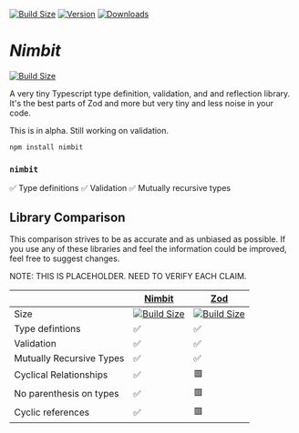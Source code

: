 [![Build Size](https://img.shields.io/bundlephobia/minzip/nimbit?label=bundle%20size)](https://bundlephobia.com/result?p=nimbit)
[![Version](https://img.shields.io/npm/v/nimbit)](https://www.npmjs.com/package/nimbit)
[![Downloads](https://img.shields.io/npm/dt/nimbit.svg)](https://www.npmjs.com/package/nimbit)

# _Nimbit_

[![Build Size](https://img.shields.io/bundlephobia/minzip/nimbit?label=size)](https://bundlephobia.com/result?p=nimbit)

A very tiny Typescript type definition, validation, and and reflection library. It's the best parts of Zod and more but very tiny and less noise in your code.

This is in alpha. Still working on validation.

```bash
npm install nimbit
```

### `nimbit`

✅ Type definitions
✅ Validation
✅ Mutually recursive types

## Library Comparison

This comparison strives to be as accurate and as unbiased as possible. If you use any of these libraries and feel the information could be improved, feel free to suggest changes.

NOTE: THIS IS PLACEHOLDER. NEED TO VERIFY EACH CLAIM.

|                          | [Nimbit](https://github.com/kutruff/nimbit)                                                                             | [Zod](https://github.com/colinhacks/zod)                                                                          |
| ------------------------ | ----------------------------------------------------------------------------------------------------------------------- | ----------------------------------------------------------------------------------------------------------------- |
| Size                     | [![Build Size](https://img.shields.io/bundlephobia/minzip/nimbit?label=size)](https://bundlephobia.com/result?p=nimbit) | [![Build Size](https://img.shields.io/bundlephobia/minzip/zod?label=size)](https://bundlephobia.com/result?p=zod) |
| Type defintions          | ✅                                                                                                                      | ✅                                                                                                                |
| Validation               | ✅                                                                                                                      | ✅                                                                                                                |
| Mutually Recursive Types | ✅                                                                                                                      | ✅                                                                                                                |
| Cyclical Relationships   | ✅                                                                                                                      | 🟥                                                                                                                |
| No parenthesis on types  | ✅                                                                                                                      | 🟥                                                                                                                |
| Cyclic references        | ✅                                                                                                                      | 🟥                                                                                                                |
